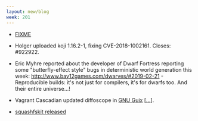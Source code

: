 ```yaml
---
layout: new/blog
week: 201
---
```


* [FIXME](https://bugs.debian.org/911356#46)

* Holger uploaded koji 1.16.2-1, fixing CVE-2018-1002161. Closes: #922922.

* Eric Myhre reported about the developer of Dwarf Fortress reporting some "butterfly-effect style" bugs in
deterministic world generation this week: http://www.bay12games.com/dwarves/#2019-02-21 - Reproducible builds: it's not just for compilers, it's for dwarfs too.  And their entire universe...!

* Vagrant Cascadian updated diffoscope in [GNU Guix](https://www.gnu.org/software/guix/) [[...](https://git.savannah.gnu.org/cgit/guix.git/commit/?id=6dacaa70a0874662cbdabfc6df987cd5a09a518c)].

* [squashfskit released](https://bugs.debian.org/918480#42)
